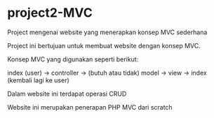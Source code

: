 # project2-MVC
Project mengenai website yang menerapkan konsep MVC sederhana

Project ini bertujuan untuk membuat website dengan konsep MVC.

Konsep MVC yang digunakan seperti berikut:

index (user) -> controller -> (butuh atau tidak) model -> view -> index (kembali lagi ke user)

Dalam website ini terdapat operasi CRUD

Website ini merupakan penerapan PHP MVC dari scratch
